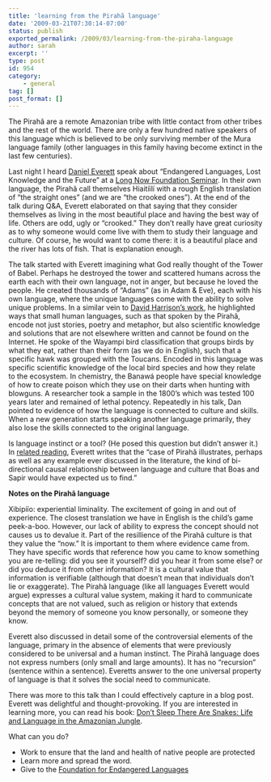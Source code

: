 ```yaml
---
title: 'learning from the Pirahã language'
date: '2009-03-21T07:30:14-07:00'
status: publish
exported_permalink: /2009/03/learning-from-the-piraha-language
author: sarah
excerpt: ''
type: post
id: 954
category:
    - general
tag: []
post_format: []
---
```

The Pirahã are a remote Amazonian tribe with little contact from other tribes and the rest of the world. There are only a few hundred native speakers of this language which is believed to be only surviving member of the Mura language family (other languages in this family having become extinct in the last few centuries).

Last night I heard [Daniel Everett](http://www.llc.ilstu.edu/dlevere/) speak about “Endangered Languages, Lost Knowledge and the Future” at a [Long Now Foundation Seminar](http://www.longnow.org/projects/seminars/). In their own language, the Pirahã call themselves Hiaitíilí with a rough English translation of “the straight ones” (and we are “the crooked ones”). At the end of the talk during Q&amp;A, Everett elaborated on that saying that they consider themselves as living in the most beautiful place and having the best way of life. Others are odd, ugly or “crooked.” They don’t really have great curiosity as to why someone would come live with them to study their language and culture. Of course, he would want to come there: it is a beautiful place and the river has lots of fish. That is explanation enough.

The talk started with Everett imagining what God really thought of the Tower of Babel. Perhaps he destroyed the tower and scattered humans across the earth each with their own language, not in anger, but because he loved the people. He created thousands of “Adams” (as in Adam &amp; Eve), each with his own language, where the unique languages come with the ability to solve unique problems. In a similar vein to [David Harrison’s work](https://www.ultrasaurus.com/sarahblog/2009/02/who-cares-if-languages-become-extinct/), he highlighted ways that small human languages, such as that spoken by the Pirahã, encode not just stories, poetry and metaphor, but also scientific knowledge and solutions that are not elsewhere written and cannot be found on the Internet. He spoke of the Wayampi bird classification that groups birds by what they eat, rather than their form (as we do in English), such that a specific hawk was grouped with the Toucans. Encoded in this language was specific scientific knowledge of the local bird species and how they relate to the ecosystem. In chemistry, the Banawá people have special knowledge of how to create poison which they use on their darts when hunting with blowguns. A researcher took a sample in the 1800’s which was tested 100 years later and remained of lethal potency. Repeatedly in his talk, Dan pointed to evidence of how the language is connected to culture and skills. When a new generation starts speaking another language primarily, they also lose the skills connected to the original language.

Is language instinct or a tool? (He posed this question but didn’t answer it.) In [related reading](http://itre.cis.upenn.edu/~myl/languagelog/archives/001387.html), Everett writes that the “case of Pirahã illustrates, perhaps as well as any example ever discussed in the literature, the kind of bi-directional causal relationship between language and culture that Boas and Sapir would have expected us to find.”

**Notes on the Pirahã language**

Xibipíío: experiential liminality. The excitement of going in and out of experience. The closest translation we have in English is the child’s game peek-a-boo. However, our lack of ability to express the concept should not causes us to devalue it. Part of the resillience of the Pirahã culture is that they value the “now.” It is important to them where evidence came from. They have specific words that reference how you came to know something you are re-telling: did you see it yourself? did you hear it from some else? or did you deduce it from other information? It is a cultural value that information is verifiable (although that doesn’t mean that individuals don’t lie or exaggerate). The Pirahã language (like all languages Everett would argue) expresses a cultural value system, making it hard to communicate concepts that are not valued, such as religion or history that extends beyond the memory of someone you know personally, or someone they know.

Everett also discussed in detail some of the controversial elements of the language, primary in the absence of elements that were previously considered to be universal and a human instinct. The Pirahã language does not express numbers (only small and large amounts). It has no “recursion” (sentence within a sentence). Everetts answer to the one universal property of language is that it solves the social need to communicate.

There was more to this talk than I could effectively capture in a blog post. Everett was delightful and thought-provoking. If you are interested in learning more, you can read his book: [Don’t Sleep There Are Snakes: Life and Language in the Amazonian Jungle](http://www.amazon.com/Dont-Sleep-There-Are-Snakes/dp/0375425020/thelongnowfounda).

What can you do?

- Work to ensure that the land and health of native people are protected
- Learn more and spread the word.
- Give to the [Foundation for Endangered Languages](http://www.ogmios.org/home.htm)